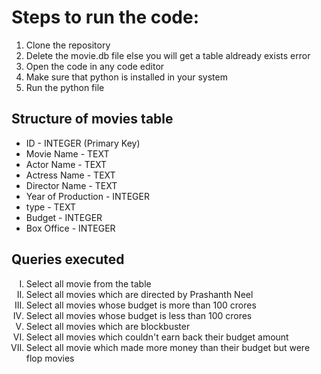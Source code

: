 <h1>Steps to run the code:</h1>
<ol type="1">
  <li>Clone the repository</li>
  <li>Delete the movie.db file else you will get a table aldready exists error</li>
  <li>Open the code in any code editor</li>
  <li>Make sure that python is installed in your system</li>
  <li>Run the python file</li>
 </ol>
 
 
 <h2>Structure of movies table</h2>
 <ul>
  <li>ID - INTEGER (Primary Key)</li>
  <li>Movie Name - TEXT</li>
  <li>Actor Name - TEXT</li>
  <li>Actress Name - TEXT</li>
  <li>Director Name - TEXT</li>
  <li>Year of Production - INTEGER</li>
  <li>type - TEXT</li>
  <li>Budget - INTEGER</li>
  <li>Box Office - INTEGER</li>
  </ul>
  
<h2>Queries executed</h2>
 <ol type="I">
  <li>Select all movie from the table</li>
  <li>Select all movies which are directed by Prashanth Neel</li>
  <li>Select all movies whose budget is more than 100 crores</li>
  <li>Select all movies whose budget is less than 100 crores</li>
  <li>Select all movies which are blockbuster</li>
  <li>Select all movies which couldn't earn back their budget amount</li>
  <li>Select all movie which made more money than their budget but were flop movies</li>
 </ol>
